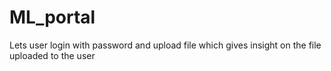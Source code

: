 # ML_portal
Lets user login with password and upload file which gives insight on the file uploaded to the user
